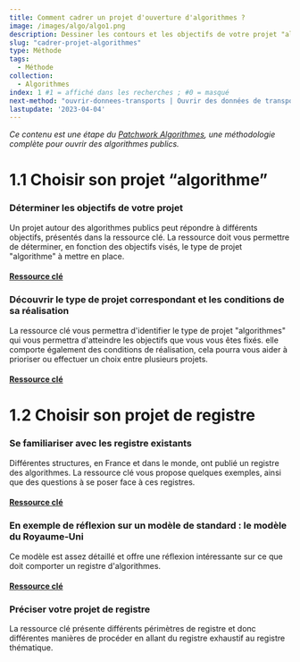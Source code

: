 ```yaml
---
title: Comment cadrer un projet d'ouverture d'algorithmes ?
image: /images/algo/algo1.png
description: Dessiner les contours et les objectifs de votre projet "algorithmes" en suivant le parcours
slug: "cadrer-projet-algorithmes"
type: Méthode
tags:
  - Méthode
collection:
  - Algorithmes
index: 1 #1 = affiché dans les recherches ; #0 = masqué
next-method: "ouvrir-donnees-transports | Ouvrir des données de transports" #Insérer le nom du fichier exact, puis le titre que vous souhaitez afficher
lastupdate: '2023-04-04'
---
```


_Ce contenu est une étape du [Patchwork Algorithmes](/blog/p-algorithmes/patchwork-algorithmes), une méthodologie complète pour ouvrir des algorithmes publics._

# 1.1 Choisir son projet “algorithme”

### Déterminer les objectifs de votre projet

Un projet autour des algorithmes publics peut répondre à différents objectifs, présentés dans la ressource clé. La ressource doit vous permettre de déterminer, en fonction des objectifs visés, le type de projet "algorithme" à mettre en place.

#### [Ressource clé](https://nx12829.your-storageshare.de/s/k7HapCmyyDAAP5q)

### Découvrir le type de projet correspondant et les conditions de sa réalisation

La ressource clé vous permettra d'identifier le type de projet "algorithmes" qui vous permettra d'atteindre les objectifs que vous vous êtes fixés. elle comporte également des conditions de réalisation, cela pourra vous aider à prioriser ou effectuer un choix entre plusieurs projets.

#### [Ressource clé](https://nx12829.your-storageshare.de/s/k7HapCmyyDAAP5q)

# 1.2 Choisir son projet de registre

### Se familiariser avec les registre existants

Différentes structures, en France et dans le monde, ont publié un registre des algorithmes. La ressource clé vous propose quelques exemples, ainsi que des questions à se poser face à ces registres.

#### [Ressource clé](https://nx12829.your-storageshare.de/s/j9oQjEm8tocbmdK)

### En exemple de réflexion sur un modèle de standard : le modèle du Royaume-Uni

Ce modèle est assez détaillé et offre une réflexion intéressante sur ce que doit comporter un registre d'algorithmes.

#### [Ressource clé](https://www.gov.uk/government/collections/algorithmic-transparency-standard)

### Préciser votre projet de registre

La ressource clé présente différents périmètres de registre et donc différentes manières de procéder en allant du registre exhaustif au registre thématique.
